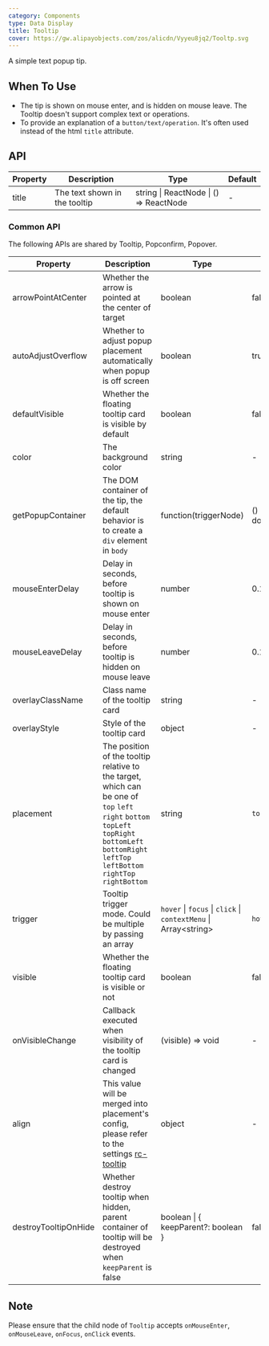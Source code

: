 ```yaml
---
category: Components
type: Data Display
title: Tooltip
cover: https://gw.alipayobjects.com/zos/alicdn/Vyyeu8jq2/Tooltp.svg
---
```


A simple text popup tip.

## When To Use

- The tip is shown on mouse enter, and is hidden on mouse leave. The Tooltip doesn't support complex text or operations.
- To provide an explanation of a `button/text/operation`. It's often used instead of the html `title` attribute.

## API

| Property | Description                   | Type                                   | Default |
| -------- | ----------------------------- | -------------------------------------- | ------- |
| title    | The text shown in the tooltip | string \| ReactNode \| () => ReactNode | -       |

### Common API

The following APIs are shared by Tooltip, Popconfirm, Popover.

| Property | Description | Type | Default | Version |
| --- | --- | --- | --- | --- |
| arrowPointAtCenter | Whether the arrow is pointed at the center of target | boolean | false |  |
| autoAdjustOverflow | Whether to adjust popup placement automatically when popup is off screen | boolean | true |  |
| defaultVisible | Whether the floating tooltip card is visible by default | boolean | false |  |
| color | The background color | string | - | 4.3.0 |
| getPopupContainer | The DOM container of the tip, the default behavior is to create a `div` element in `body` | function(triggerNode) | () => document.body |  |
| mouseEnterDelay | Delay in seconds, before tooltip is shown on mouse enter | number | 0.1 |  |
| mouseLeaveDelay | Delay in seconds, before tooltip is hidden on mouse leave | number | 0.1 |  |
| overlayClassName | Class name of the tooltip card | string | - |  |
| overlayStyle | Style of the tooltip card | object | - |  |
| placement | The position of the tooltip relative to the target, which can be one of `top` `left` `right` `bottom` `topLeft` `topRight` `bottomLeft` `bottomRight` `leftTop` `leftBottom` `rightTop` `rightBottom` | string | `top` |  |
| trigger | Tooltip trigger mode. Could be multiple by passing an array | `hover` \| `focus` \| `click` \| `contextMenu` \| Array&lt;string> | `hover` |  |
| visible | Whether the floating tooltip card is visible or not | boolean | false |  |
| onVisibleChange | Callback executed when visibility of the tooltip card is changed | (visible) => void | - |  |
| align | This value will be merged into placement's config, please refer to the settings [rc-tooltip](https://github.com/react-component/tooltip) | object | - |  |
| destroyTooltipOnHide | Whether destroy tooltip when hidden, parent container of tooltip will be destroyed when `keepParent` is false | boolean \| { keepParent?: boolean } | false |  |

## Note

Please ensure that the child node of `Tooltip` accepts `onMouseEnter`, `onMouseLeave`, `onFocus`, `onClick` events.
